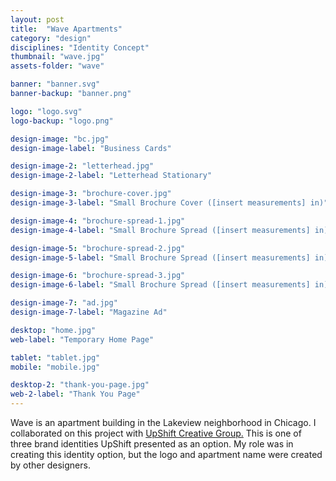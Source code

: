 ```yaml
---
layout: post
title:  "Wave Apartments"
category: "design"
disciplines: "Identity Concept"
thumbnail: "wave.jpg"
assets-folder: "wave"

banner: "banner.svg"
banner-backup: "banner.png"

logo: "logo.svg"
logo-backup: "logo.png"

design-image: "bc.jpg"
design-image-label: "Business Cards"

design-image-2: "letterhead.jpg"
design-image-2-label: "Letterhead Stationary"

design-image-3: "brochure-cover.jpg"
design-image-3-label: "Small Brochure Cover ([insert measurements] in)"

design-image-4: "brochure-spread-1.jpg"
design-image-4-label: "Small Brochure Spread ([insert measurements] in)"

design-image-5: "brochure-spread-2.jpg"
design-image-5-label: "Small Brochure Spread ([insert measurements] in)"

design-image-6: "brochure-spread-3.jpg"
design-image-6-label: "Small Brochure Spread ([insert measurements] in)"

design-image-7: "ad.jpg"
design-image-7-label: "Magazine Ad"

desktop: "home.jpg"
web-label: "Temporary Home Page"

tablet: "tablet.jpg"
mobile: "mobile.jpg"

desktop-2: "thank-you-page.jpg"
web-2-label: "Thank You Page"
---
```


Wave is an apartment building in the Lakeview neighborhood in Chicago. I collaborated on this project with [UpShift Creative Group.](https://upshiftcreative.com/) This is one of three brand identities UpShift presented as an option. My role was in creating this identity option, but the logo and apartment name were created by other&nbsp;designers.
